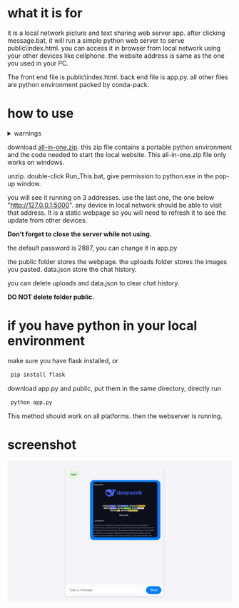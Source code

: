 # what it is for

it is a local network picture and text sharing web server app. after clicking message.bat, it will run a simple python web server to serve public\index.html. you can access it in browser from local network using your other devices like cellphone. the website address is same as the one you used in your PC.

The front end file is public\index.html. back end file is app.py. all other files are python environment packed by conda-pack.


# how to use

<details>

<summary>warnings</summary>

------

This web app actaully creates a server that listens for all online requests, not just those from the local network. However, during testing in various scenarios, I found that it could only be accessed from the local network. I suspect this is due to router settings. For now, this behavior meets my needs, so I haven’t investigated further.

That said, I’ve provided a solution if you need to address this. Check the app.py file, lines 15 to 30, where you can configure the app to allow access only from authorized IPs. While a simple password protection mechanism should suffice, please use it at your own risk. Additionally, don’t forget to stop the server when it’s not in use(simply close the cmd window).

------
</details>

download [all-in-one.zip](https://github.com/HaoleiH/AI-driven-projects/releases/tag/v0.2). this zip file contains a portable python environment and the code needed to start the local website. This all-in-one.zip file only works on windows.

unzip. double-click Run_This.bat, give permission to python.exe in the pop-up window.

you will see it running on 3 addresses. 
use the last one, the one below "http://127.0.0.1:5000".
any device in local network should be able to visit that address. It is a static webpage so you will need to refresh it to see the update from other devices.

**Don't forget to close the server while not using.**

the default password is 2887,
you can change it in app.py

the public folder stores the webpage.
the uploads folder stores the images you pasted.
data.json store the chat history.

you can delete uploads and data.json to clear chat history.

**DO NOT delete folder public.**


# if you have python in your local environment

make sure you have flask installed, or

```bash
 pip install flask
```

download app.py and public, put them in the same directory, directly run 

```bash
 python app.py
```

This method should work on all platforms.
then the webserver is running.



# screenshot

![screenshot](./Screenshot1.png)
